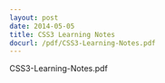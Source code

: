 ```yaml
---
layout: post
date: 2014-05-05
title: CSS3 Learning Notes
docurl: /pdf/CSS3-Learning-Notes.pdf
---
```


CSS3-Learning-Notes.pdf